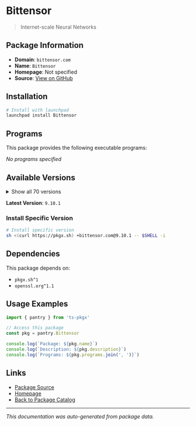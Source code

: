 # Bittensor

> Internet-scale Neural Networks

## Package Information

- **Domain**: `bittensor.com`
- **Name**: `Bittensor`
- **Homepage**: Not specified
- **Source**: [View on GitHub](https://github.com/pkgxdev/pantry/tree/main/projects/bittensor.com/package.yml)

## Installation

```bash
# Install with launchpad
launchpad install Bittensor
```

## Programs

This package provides the following executable programs:

*No programs specified*

## Available Versions

<details>
<summary>Show all 70 versions</summary>

- `9.10.1`, `9.10.0`, `9.9.0`, `9.8.3`, `9.8.2`
- `9.8.1`, `9.8.0`, `9.7.0`, `9.6.1`, `9.6.0`
- `9.5.0`, `9.4.0`, `9.3.0`, `9.2.0`, `9.1.0`
- `9.0.4`, `9.0.3`, `9.0.2`, `9.0.1`, `9.0.0`
- `8.5.2`, `8.5.1`, `8.5.0`, `8.4.5`, `8.4.4`
- `8.4.3`, `8.4.2`, `8.4.1`, `8.4.0`, `8.3.1`
- `8.3.0`, `8.2.1`, `8.2.0`, `8.1.1`, `8.1.0`
- `8.0.0`, `7.4.0`, `7.3.1`, `7.3.0`, `7.2.1`
- `7.2.0`, `7.1.2`, `7.1.1`, `7.1.0`, `7.0.2`
- `7.0.1`, `7.0.0`, `6.12.4`, `6.12.3`, `6.12.2`
- `6.12.1`, `6.12.0`, `6.11.1`, `6.11.0`, `6.10.2`
- `6.10.1`, `6.10.0`, `6.9.4`, `6.9.3`, `6.9.2`
- `6.9.1`, `6.9.0`, `6.8.2`, `6.8.1`, `6.8.0`
- `6.7.3`, `6.7.2`, `6.7.1`, `6.7.0`, `6.5.0`

</details>

**Latest Version**: `9.10.1`

### Install Specific Version

```bash
# Install specific version
sh <(curl https://pkgx.sh) +bittensor.com@9.10.1 -- $SHELL -i
```

## Dependencies

This package depends on:

- `pkgx.sh^1`
- `openssl.org^1.1`

## Usage Examples

```typescript
import { pantry } from 'ts-pkgx'

// Access this package
const pkg = pantry.Bittensor

console.log(`Package: ${pkg.name}`)
console.log(`Description: ${pkg.description}`)
console.log(`Programs: ${pkg.programs.join(', ')}`)
```

## Links

- [Package Source](https://github.com/pkgxdev/pantry/tree/main/projects/bittensor.com/package.yml)
- [Homepage](#)
- [Back to Package Catalog](../../package-catalog.md)

---

*This documentation was auto-generated from package data.*
